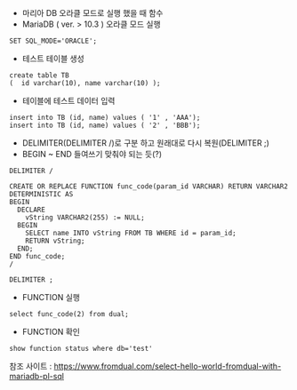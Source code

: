
- 마리아 DB 오라클 모드로 실행 했을 때 함수 
- MariaDB ( ver. > 10.3 ) 오라클 모드 실행

```
SET SQL_MODE='ORACLE';
```

- 테스트 테이블 생성
```
create table TB 
(  id varchar(10), name varchar(10) );
``` 

- 테이블에 테스트 데이터 입력
```
insert into TB (id, name) values ( '1' , 'AAA');
insert into TB (id, name) values ( '2' , 'BBB');
```

- DELIMITER(DELIMITER /)로 구분 하고 원래대로 다시 복원(DELIMITER ;)
- BEGIN ~ END 들여쓰기 맞춰야 되는 듯(?)
```
DELIMITER /

CREATE OR REPLACE FUNCTION func_code(param_id VARCHAR) RETURN VARCHAR2 DETERMINISTIC AS
BEGIN
  DECLARE
    vString VARCHAR2(255) := NULL;
  BEGIN
    SELECT name INTO vString FROM TB WHERE id = param_id;
    RETURN vString;
  END;
END func_code;
/

DELIMITER ;
```

- FUNCTION 실행
```
select func_code(2) from dual;
```

- FUNCTION 확인
```
show function status where db='test'
```

참조 사이트 : https://www.fromdual.com/select-hello-world-fromdual-with-mariadb-pl-sql
